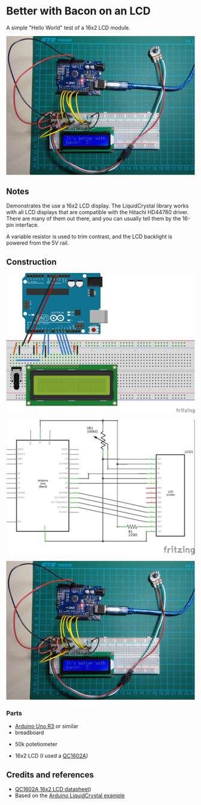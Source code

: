 # Better with Bacon on an LCD

A simple "Hello World" test of a 16x2 LCD module.

![The Build](./assets/BetterWithBacon_build.jpg?raw=true)

## Notes


Demonstrates the use a 16x2 LCD display.  The LiquidCrystal library works with all LCD displays that are compatible with the Hitachi HD44780 driver. There are many of them out there, and you can usually tell them by the 16-pin interface.

A variable resistor is used to trim contrast, and the LCD backlight is powered from the 5V rail.

## Construction

![The Breadboard](./assets/BetterWithBacon_bb.jpg?raw=true)

![The Schematic](./assets/BetterWithBacon_schematic.jpg?raw=true)

![The Build](./assets/BetterWithBacon_build.jpg?raw=true)

### Parts

* [Arduino Uno R3](http://www.amazon.com/gp/product/B00F6JCV20/ref=as_li_tl?ie=UTF8&camp=1789&creative=390957&creativeASIN=B00F6JCV20&linkCode=as2&tag=itsaprli-20&linkId=O34GVKFAZ6FVDC6W) or similar
* breadboard
+ 50k potetiometer
* 16x2 LCD (I used a [QC1602A](./assets/LCD_QC1602A_datasheet.pdf?raw=true "QC1602A Datasheet"))

## Credits and references
* [QC1602A 16x2 LCD datasheet](./assets/LCD_QC1602A_datasheet.pdf?raw=true "QC1602A Datasheet"))
* Based on the [Arduino LiquidCrystal example](http://www.arduino.cc/en/Tutorial/LiquidCrystal)

